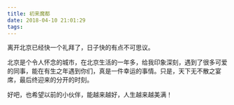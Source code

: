 ```yaml
---
title: 初来魔都
date: 2018-04-10 21:01:29
tags:
---
```


离开北京已经快一个礼拜了，日子快的有点不可思议。

北京是个令人怀念的城市，在北京生活的一年多，给我印象深刻，遇到了很多可爱的同事，能在有生之年遇到你们，真是一件幸运的事情。只是，天下无不散之宴席，最后终迎来的分开的时刻。

好吧，也希望以前的小伙伴，能越来越好，人生越来越美满！